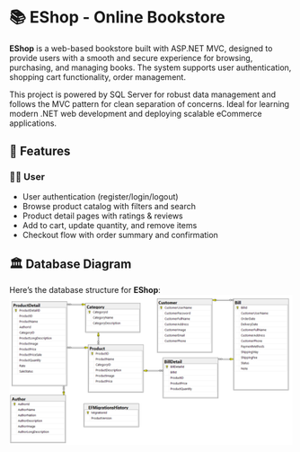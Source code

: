 # 📚 EShop - Online Bookstore

**EShop** is a web-based bookstore built with ASP.NET MVC, designed to provide users with a smooth and secure experience for browsing, purchasing, and managing books. The system supports user authentication, shopping cart functionality, order management.

This project is powered by SQL Server for robust data management and follows the MVC pattern for clean separation of concerns. Ideal for learning modern .NET web development and deploying scalable eCommerce applications.

## 🚀 Features

### 🧑‍💻 User
- User authentication (register/login/logout)
- Browse product catalog with filters and search
- Product detail pages with ratings & reviews
- Add to cart, update quantity, and remove items
- Checkout flow with order summary and confirmation

## 🏛️ Database Diagram

Here’s the database structure for **EShop**:
![Database Diagram](Demo/Images/EShopDatabaseDiagram.png)



